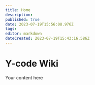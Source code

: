 ```yaml
---
title: Home
description: 
published: true
date: 2023-07-19T15:56:08.976Z
tags: 
editor: markdown
dateCreated: 2023-07-19T15:43:16.586Z
---
```


# Y-code Wiki
Your content here
